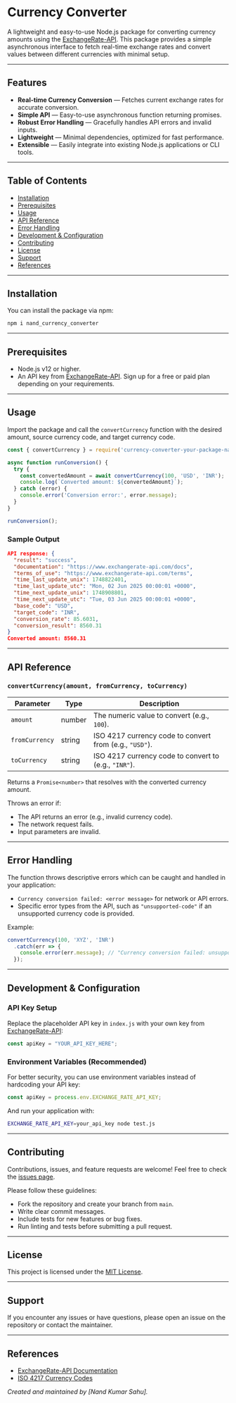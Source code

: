 
# Currency Converter

A lightweight and easy-to-use Node.js package for converting currency amounts using the [ExchangeRate-API](https://www.exchangerate-api.com/). This package provides a simple asynchronous interface to fetch real-time exchange rates and convert values between different currencies with minimal setup.

---

## Features

- **Real-time Currency Conversion** — Fetches current exchange rates for accurate conversion.
- **Simple API** — Easy-to-use asynchronous function returning promises.
- **Robust Error Handling** — Gracefully handles API errors and invalid inputs.
- **Lightweight** — Minimal dependencies, optimized for fast performance.
- **Extensible** — Easily integrate into existing Node.js applications or CLI tools.

---

## Table of Contents

- [Installation](#installation)
- [Prerequisites](#prerequisites)
- [Usage](#usage)
- [API Reference](#api-reference)
- [Error Handling](#error-handling)
- [Development & Configuration](#development--configuration)
- [Contributing](#contributing)
- [License](#license)
- [Support](#support)
- [References](#references)

---

## Installation

You can install the package via npm:

```bash
npm i nand_currency_converter
````

---

## Prerequisites

* Node.js v12 or higher.
* An API key from [ExchangeRate-API](https://www.exchangerate-api.com/). Sign up for a free or paid plan depending on your requirements.

---

## Usage

Import the package and call the `convertCurrency` function with the desired amount, source currency code, and target currency code.

```js
const { convertCurrency } = require('currency-converter-your-package-name');

async function runConversion() {
  try {
    const convertedAmount = await convertCurrency(100, 'USD', 'INR');
    console.log(`Converted amount: ${convertedAmount}`);
  } catch (error) {
    console.error('Conversion error:', error.message);
  }
}

runConversion();
```

### Sample Output

```json
API response: {
  "result": "success",
  "documentation": "https://www.exchangerate-api.com/docs",
  "terms_of_use": "https://www.exchangerate-api.com/terms",
  "time_last_update_unix": 1748822401,
  "time_last_update_utc": "Mon, 02 Jun 2025 00:00:01 +0000",
  "time_next_update_unix": 1748908801,
  "time_next_update_utc": "Tue, 03 Jun 2025 00:00:01 +0000",
  "base_code": "USD",
  "target_code": "INR",
  "conversion_rate": 85.6031,
  "conversion_result": 8560.31
}
Converted amount: 8560.31
```

---

## API Reference

### `convertCurrency(amount, fromCurrency, toCurrency)`

| Parameter      | Type   | Description                                             |
| -------------- | ------ | ------------------------------------------------------- |
| `amount`       | number | The numeric value to convert (e.g., `100`).             |
| `fromCurrency` | string | ISO 4217 currency code to convert from (e.g., `"USD"`). |
| `toCurrency`   | string | ISO 4217 currency code to convert to (e.g., `"INR"`).   |

Returns a `Promise<number>` that resolves with the converted currency amount.

Throws an error if:

* The API returns an error (e.g., invalid currency code).
* The network request fails.
* Input parameters are invalid.

---

## Error Handling

The function throws descriptive errors which can be caught and handled in your application:

* `Currency conversion failed: <error message>` for network or API errors.
* Specific error types from the API, such as `"unsupported-code"` if an unsupported currency code is provided.

Example:

```js
convertCurrency(100, 'XYZ', 'INR')
  .catch(err => {
    console.error(err.message); // "Currency conversion failed: unsupported-code"
  });
```

---

## Development & Configuration

### API Key Setup

Replace the placeholder API key in `index.js` with your own key from [ExchangeRate-API](https://www.exchangerate-api.com/):

```js
const apiKey = "YOUR_API_KEY_HERE";
```

### Environment Variables (Recommended)

For better security, you can use environment variables instead of hardcoding your API key:

```js
const apiKey = process.env.EXCHANGE_RATE_API_KEY;
```

And run your application with:

```bash
EXCHANGE_RATE_API_KEY=your_api_key node test.js
```

---

## Contributing

Contributions, issues, and feature requests are welcome! Feel free to check the [issues page](https://github.com/your-repo/issues).

Please follow these guidelines:

* Fork the repository and create your branch from `main`.
* Write clear commit messages.
* Include tests for new features or bug fixes.
* Run linting and tests before submitting a pull request.

---

## License

This project is licensed under the [MIT License](LICENSE).

---

## Support

If you encounter any issues or have questions, please open an issue on the repository or contact the maintainer.

---

## References

* [ExchangeRate-API Documentation](https://www.exchangerate-api.com/docs)
* [ISO 4217 Currency Codes](https://www.iso.org/iso-4217-currency-codes.html)



*Created and maintained by \[Nand Kumar Sahu].*






